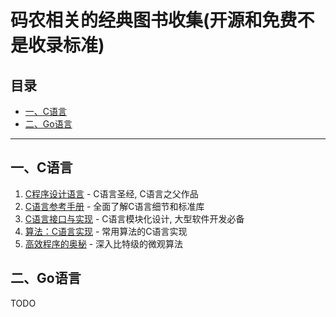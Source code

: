 # 码农相关的经典图书收集(开源和免费不是收录标准)


## 目录

- [一、C语言](#一C开发)
- [二、Go语言](#Go语言)

----

## 一、C语言

1. [C程序设计语言](https://book.douban.com/subject/1139336/) - C语言圣经, C语言之父作品
1. [C语言参考手册](https://book.douban.com/subject/1134988/) - 全面了解C语言细节和标准库
1. [C语言接口与实现](https://book.douban.com/subject/6801697/) - C语言模块化设计, 大型软件开发必备
1. [算法：C语言实现](https://book.douban.com/subject/4065258/) - 常用算法的C语言实现
1. [高效程序的奥秘](https://book.douban.com/subject/1159177/) - 深入比特级的微观算法

## 二、Go语言

TODO
